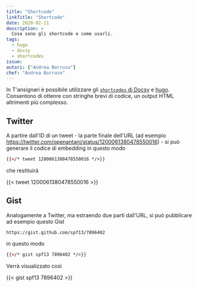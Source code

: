 ```yaml
---
title: "Shortcode"
linkTitle: "Shortcode"
date: 2020-02-11
description: >
  Cosa sono gli shortcode e come usarli.
tags:
  - hugo
  - docsy
  - shortcodes
issue:
autori: ["Andrea Borruso"]
chef: "Andrea Borruso"
---
```


In T'ansignari è possibile utilizzare gli [`shortcodes` di Docsy](https://www.docsy.dev/docs/adding-content/shortcodes/) e [hugo](https://gohugo.io/content-management/shortcodes/). Consentono di ottenre con stringhe brevi di codice, un output HTML altrimenti più complesso.

## Twitter

A partire dall'ID di un tweet - la parte finale dell'URL (ad esempio https://twitter.com/openantani/status/1200061380478550016) - si può generare il codice di embedding in questo modo

```html
{{</* tweet 1200061380478550016 */>}}
```

che restituirà

{{< tweet 1200061380478550016 >}}


## Gist

Analogamente a Twitter, ma estraendo due parti dall'URL, si può pubblicare ad esempio questo Gist

```
https://gist.github.com/spf13/7896402
```

in questo modo

```html
{{</* gist spf13 7896402 */>}}
```


Verrà visualizzato così

{{< gist spf13 7896402 >}}
